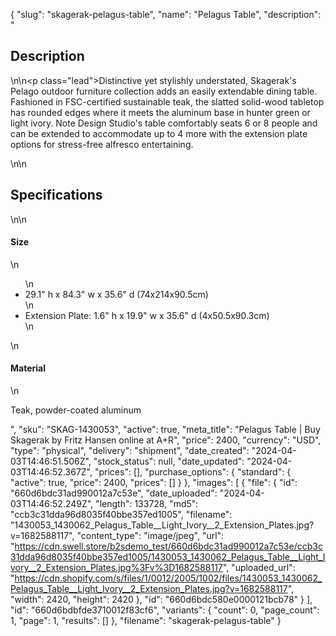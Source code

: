 {
  "slug": "skagerak-pelagus-table",
  "name": "Pelagus Table",
  "description": "<h2>Description</h2>\n<!-- split -->\n<p class=\"lead\">Distinctive yet stylishly understated, Skagerak's Pelago outdoor furniture collection adds an easily extendable dining table. Fashioned in FSC-certified sustainable teak, the slatted solid-wood tabletop has rounded edges where it meets the aluminum base in hunter green or light ivory. Note Design Studio's table comfortably seats 6 or 8 people and can be extended to accommodate up to 4 more with the extension plate options for stress-free alfresco entertaining. </p>\n<!-- split -->\n<h2>Specifications</h2>\n<!-- split -->\n<h4>Size</h4>\n<ul>\n<li>29.1\" h x 84.3\" w x 35.6\" d (74x214x90.5cm)</li>\n<li>Extension Plate: 1.6\" h x 19.9\" w x 35.6\" d (4x50.5x90.3cm)</li>\n</ul>\n<h4>Material</h4>\n<p>Teak, powder-coated aluminum</p>",
  "sku": "SKAG-1430053",
  "active": true,
  "meta_title": "Pelagus Table | Buy Skagerak by Fritz Hansen online at A+R",
  "price": 2400,
  "currency": "USD",
  "type": "physical",
  "delivery": "shipment",
  "date_created": "2024-04-03T14:46:51.506Z",
  "stock_status": null,
  "date_updated": "2024-04-03T14:46:52.367Z",
  "prices": [],
  "purchase_options": {
    "standard": {
      "active": true,
      "price": 2400,
      "prices": []
    }
  },
  "images": [
    {
      "file": {
        "id": "660d6bdc31ad990012a7c53e",
        "date_uploaded": "2024-04-03T14:46:52.249Z",
        "length": 133728,
        "md5": "ccb3c31dda96d8035f40bbe357ed1005",
        "filename": "1430053_1430062_Pelagus_Table__Light_Ivory__2_Extension_Plates.jpg?v=1682588117",
        "content_type": "image/jpeg",
        "url": "https://cdn.swell.store/b2sdemo_test/660d6bdc31ad990012a7c53e/ccb3c31dda96d8035f40bbe357ed1005/1430053_1430062_Pelagus_Table__Light_Ivory__2_Extension_Plates.jpg%3Fv%3D1682588117",
        "uploaded_url": "https://cdn.shopify.com/s/files/1/0012/2005/1002/files/1430053_1430062_Pelagus_Table__Light_Ivory__2_Extension_Plates.jpg?v=1682588117",
        "width": 2420,
        "height": 2420
      },
      "id": "660d6bdc580e0000121bcb78"
    }
  ],
  "id": "660d6bdbfde3710012f83cf6",
  "variants": {
    "count": 0,
    "page_count": 1,
    "page": 1,
    "results": []
  },
  "filename": "skagerak-pelagus-table"
}